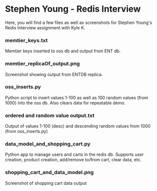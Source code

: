 # Stephen Young - Redis Interview

Here, you will find a few files as well as screenshots for Stephen Young's Redis Interview assignment with Kyle K.

### memtier_keys.txt
Memtier keys inserted to oss db and output from ENT db.

### memtier_replicaOf_output.png
Screenshot showing output from ENTDB replica.

### oss_inserts.py
Python script to insert values 1-100 as well as 100 random values (from 1000) into the oss db.  Also clears data for repeatable demo.

### ordered and random value output.txt
Output of values 1-100 (desc) and descending random values from 1000 (from oss_inserts.py)

### data_model_and_shopping_cart.py
Python app to manage users and carts in the redis db.  Supports user creation, product creation, add/remove to/from cart, clear data, etc.

### shopping_cart_and_data_model.png
Screenshot of shopping cart data output
